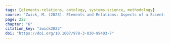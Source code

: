 ```yaml
---
tags: [elements-relations, ontology, systems-science, methodology]
source: "Zwick, M. (2023). Elements and Relations: Aspects of a Scientific Metaphysics (Vol. 35). Springer International Publishing."
page: 222
chapter: "6"
citation_key: "zwick2023"
doi: "https://doi.org/10.1007/978-3-030-99403-7"
---
```


